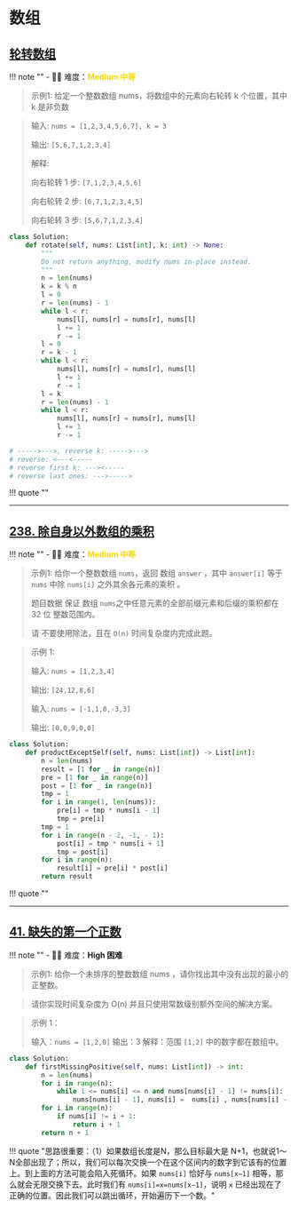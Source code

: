 # 数组

## [轮转数组](https://leetcode.cn/problems/rotate-array/description/?envType=study-plan-v2&envId=top-100-liked)

<!-- 所有文件名必须是该题目的英文名 -->

!!! note ""
    <!-- 这里记载考察的数据结构、算法等 -->
    - 🔑🔑 难度：<span style = "color:gold; font-weight:bold">Medium 中等 </span>

<!-- <span style = "color:gold; font-weight:bold">Medium 中等 </span> 中等 -->
<!-- <span style = "color:crisma; font-weight:bold">High 困难</span> 困难 -->
<!-- <span style = "color:Green; font-weight:bold">Easy 简单</span> 简单 -->
<!-- 题目简介 -->

> 示例1:
> 给定一个整数数组 nums，将数组中的元素向右轮转 k 个位置，其中 k 是非负数
> 
> 

> 输入: `nums = [1,2,3,4,5,6,7], k = 3`
> 
> 输出: `[5,6,7,1,2,3,4]`
> 
> 解释:
> 
> 向右轮转 1 步: `[7,1,2,3,4,5,6]`
> 
> 向右轮转 2 步: `[6,7,1,2,3,4,5]`
> 
> 向右轮转 3 步: `[5,6,7,1,2,3,4]`
> 


```python
class Solution:
    def rotate(self, nums: List[int], k: int) -> None:
        """
        Do not return anything, modify nums in-place instead.
        """
        n = len(nums)
        k = k % n 
        l = 0
        r = len(nums) - 1
        while l < r:
            nums[l], nums[r] = nums[r], nums[l]
            l += 1
            r -= 1
        l = 0
        r = k - 1
        while l < r:
            nums[l], nums[r] = nums[r], nums[l]
            l += 1
            r -= 1
        l = k
        r = len(nums) - 1
        while l < r:
            nums[l], nums[r] = nums[r], nums[l]
            l += 1
            r -= 1

# ----->--->, reverse k: ----->--->
# reverse: <---<-----
# reverse first k: ---><-----
# reverse last ones: --->----->
```

!!! quote ""

---

## [238. 除自身以外数组的乘积](https://leetcode.cn/problems/product-of-array-except-self/?envType=study-plan-v2&envId=top-100-liked)


<!-- 所有文件名必须是该题目的英文名 -->

!!! note ""
    <!-- 这里记载考察的数据结构、算法等 -->
    - 🔑🔑 难度：<span style = "color:gold; font-weight:bold">Medium 中等 </span>

<!-- <span style = "color:gold; font-weight:bold">Medium 中等 </span> 中等 -->
<!-- <span style = "color:crisma; font-weight:bold">High 困难</span> 困难 -->
<!-- <span style = "color:Green; font-weight:bold">Easy 简单</span> 简单 -->

<!-- 题目简介 -->


> 示例1:
> 给你一个整数数组 `nums`，返回 数组 `answer` ，其中 `answer[i]` 等于 `nums` 中除 `nums[i]` 之外其余各元素的乘积 。
> 
> 题目数据 保证 数组 `nums`之中任意元素的全部前缀元素和后缀的乘积都在  32 位 整数范围内。
> 
> 请 不要使用除法，且在 `O(n)` 时间复杂度内完成此题。

> 示例 1:
> 
> 输入: `nums = [1,2,3,4]`
> 
> 输出: `[24,12,8,6]` 
> 
> 输入: `nums = [-1,1,0,-3,3]`
> 
> 输出: `[0,0,9,0,0]`
> 


```python
class Solution:
    def productExceptSelf(self, nums: List[int]) -> List[int]:
        n = len(nums)
        result = [1 for _ in range(n)]
        pre = [1 for _ in range(n)]
        post = [1 for _ in range(n)]
        tmp = 1
        for i in range(1, len(nums)):
            pre[i] = tmp * nums[i - 1]
            tmp = pre[i]
        tmp = 1
        for i in range(n - 2, -1, - 1):
            post[i] = tmp * nums[i + 1]
            tmp = post[i]
        for i in range(n):
            result[i] = pre[i] * post[i]
        return result
```

!!! quote ""

----

## [41. 缺失的第一个正数](https://leetcode.cn/problems/first-missing-positive/description/?envType=study-plan-v2&envId=top-100-liked)

<!-- 所有文件名必须是该题目的英文名 -->

!!! note ""
    <!-- 这里记载考察的数据结构、算法等 -->
    - 🔑🔑 难度：<span style = "color:crisma; font-weight:bold">High 困难</span>

<!-- <span style = "color:gold; font-weight:bold">Medium 中等 </span> 中等 -->
<!-- <span style = "color:crisma; font-weight:bold">High 困难</span> 困难 -->
<!-- <span style = "color:Green; font-weight:bold">Easy 简单</span> 简单 -->

<!-- 题目简介 -->


> 示例1:
> 给你一个未排序的整数数组 nums ，请你找出其中没有出现的最小的正整数。

> 请你实现时间复杂度为 O(n) 并且只使用常数级别额外空间的解决方案。
 

> 示例 1：
> 
> 输入：`nums = [1,2,0]`
> 输出：3
> 解释：范围 `[1,2]` 中的数字都在数组中。

> 


```python
class Solution:
    def firstMissingPositive(self, nums: List[int]) -> int:
        n = len(nums)
        for i in range(n):
            while 1 <= nums[i] <= n and nums[nums[i] - 1] != nums[i]:
                nums[nums[i] - 1], nums[i] =  nums[i] , nums[nums[i] - 1]
        for i in range(n):
            if nums[i] != i + 1:
                return i + 1
        return n + 1
```

!!! quote "思路很重要：（1）如果数组长度是N，那么目标最大是 N+1，也就说1～N全部出现了；所以，我们可以每次交换一个在这个区间内的数字到它该有的位置上。到上面的方法可能会陷入死循环。如果 `nums[i]` 恰好与 `nums[x−1]` 相等，那么就会无限交换下去。此时我们有 `nums[i]=x=nums[x−1]`，说明 `x` 已经出现在了正确的位置。因此我们可以跳出循环，开始遍历下一个数。"
